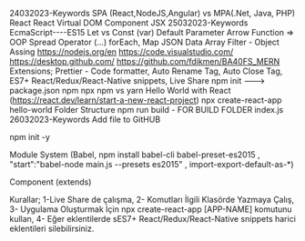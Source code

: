 24032023-Keywords
SPA (React,NodeJS,Angular) vs MPA(.Net, Java, PHP)
React
React Virtual DOM
Component
JSX
25032023-Keywords
EcmaScript----ES15
Let vs Const (var)
Default Parameter
Arrow Function =>
OOP
Spread Operator (...)
forEach, Map
JSON Data
Array Filter - Object Assing
https://nodejs.org/en
https://code.visualstudio.com/
https://desktop.github.com/
https://github.com/fdikmen/BA40FS_MERN
Extensions; Prettier - Code formatter, Auto Rename Tag, Auto Close Tag, ES7+ React/Redux/React-Native snippets, Live Share
npm init ---> package.json
npm
npx
npm vs yarn
Hello World with React (https://react.dev/learn/start-a-new-react-project)
npx create-react-app hello-world
Folder Structure
npm run build - FOR BUILD FOLDER
index.js
26032023-Keywords
Add file to GitHUB

npm init -y

Module System
(Babel, npm install babel-cli babel-preset-es2015 , "start":"babel-node main.js --presets es2015" , import-export-default-as-*)

Component (extends)

Kurallar; 1-Live Share de çalışma, 2- Komutları İlgili Klasörde Yazmaya Çalış, 3- Uygulama Oluşturmak İçin npx create-react-app [APP-NAME] komutunu kullan, 4- Eğer eklentilerde sES7+ React/Redux/React-Native snippets harici eklentileri silebilirsiniz.